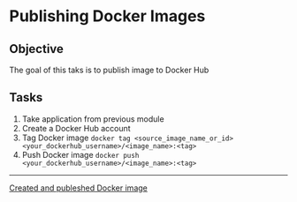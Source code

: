 # Publishing Docker Images

## Objective

The goal of this taks is to publish image to Docker Hub

## Tasks
1. Take application from previous module
2. Create a Docker Hub account
3. Tag Docker image ```docker tag <source_image_name_or_id> <your_dockerhub_username>/<image_name>:<tag>```
4. Push Docker image ```docker push <your_dockerhub_username>/<image_name>:<tag>```

---

[Created and publeshed Docker image](https://hub.docker.com/layers/notsoyunng/publishing_docker_images-web/latest/images/sha256:1fdd77ed0963b738d6973c1fe76dcb9c7eb61badbad74f659e5ee897ec1a5e15?uuid=c92b9e29-70ef-446e-8c9f-5896b43a4568%0A)